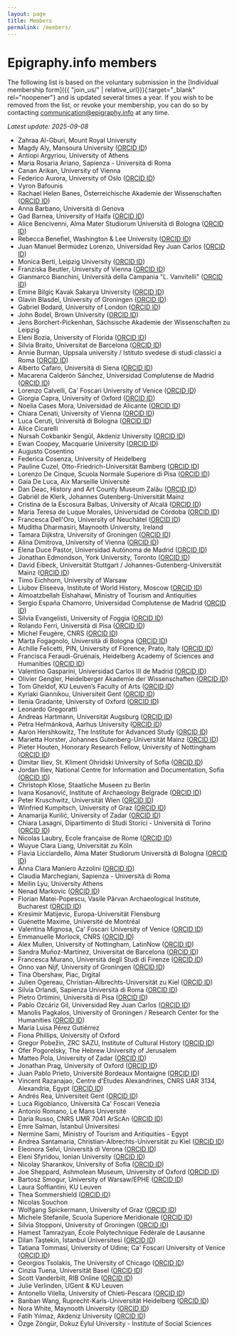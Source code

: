 ```yaml
---
layout: page
title: Members
permalink: /members/
---
```


# Epigraphy.info members

The following list is based on the voluntary submission in the [Individual membership form]({{ "join_us/" | relative_url}}){:target="_blank" rel="noopener"} and is updated several times a year. If you wish to be removed from the list, or revoke your membership, you can do so by contacting <a href = "mailto: communication@epigraphy.info">communication@epigraphy.info</a> at any time.

*Latest update: 2025-09-08*

* Zahraa Al-Gburi, Mount Royal University 
* Magdy Aly, Mansoura University (<a href="https://orcid.org/0000-0002-0937-6552" target="blank">ORCID ID</a>)
* Antiopi Argyriou, University of Athens
* Maria Rosaria Ariano, Sapienza - Università di Roma
* Canan Arikan, University of Vienna
* Federico Aurora, University of Oslo (<a href="https://orcid.org/0000-0002-5048-2322" target="blank">ORCID ID</a>)
* Vyron Bafounis
* Rachael Helen Banes, Österreichische Akademie der Wissenschaften (<a href="https://orcid.org/0000-0002-7771-3012" target="blank">ORCID ID</a>)
* Anna Barbano, Università di Genova
* Gad Barnea, University of Haifa (<a href="https://orcid.org/0000-0001-5144-5761" target="blank">ORCID ID</a>)
* Alice Bencivenni, Alma Mater Studiorum Università di Bologna (<a href="https://orcid.org/0000-0001-5778-8677" target="blank">ORCID ID</a>)
* Rebecca Benefiel, Washington & Lee University (<a href="https://orcid.org/0000-0002-3312-1517" target="blank">ORCID ID</a>)
* Juan Manuel Bermúdez Lorenzo, Universidad Rey Juan Carlos (<a href="https://orcid.org/0000-0002-7291-1079" target="blank">ORCID ID</a>)
* Monica Berti, Leipzig University (<a href="https://orcid.org/0000-0003-2779-4229" target="blank">ORCID ID</a>)
* Franziska Beutler, University of Vienna (<a href="https://orcid.org/0009-0006-8853-9896" target="blank">ORCID ID</a>)
* Gianmarco Bianchini, Università della Campania "L. Vanvitelli" (<a href="https://orcid.org/0000-0002-2190-6819" target="blank">ORCID ID</a>)
* Emine Bilgiç Kavak Sakarya University (<a href="https://orcid.org/0000-0002-7736-4019" target="blank">ORCID ID</a>)
* Glavin Blasdel, University of Groningen (<a href="https://orcid.org/0009-0000-4780-5795" target="blank">ORCID ID</a>)
* Gabriel Bodard, University of London (<a href="http://orcid.org/0000-0002-8566-6666" target="blank">ORCID ID</a>)
* John Bodel, Brown University (<a href="https://orcid.org/0000000318206368" target="blank">ORCID ID</a>)
* Jens Borchert-Pickenhan, Sächsische Akademie der Wissenschaften zu Leipzig
* Eleni Bozia, University of Florida (<a href="https://orcid.org/0000-0002-6210-461X" target="blank">ORCID ID</a>)
* Silvia Braito, Universitat de Barcelona (<a href="https://orcid.org/0000-0002-9311-2719" target="blank">ORCID ID</a>)
* Annie Burman, Uppsala university / Istituto svedese di studi classici a Roma (<a href="https://orcid.org/0000-0003-2876-729X" target="blank">ORCID ID</a>)
* Alberto Cafaro, Università di Siena (<a href="https://orcid.org/0000-0003-2517-3146" target="blank">ORCID ID</a>)
* Macarena Calderón Sánchez, Universidad Complutense de Madrid (<a href="https://orcid.org/0000-0003-0764-3378" target="blank">ORCID ID</a>)
* Lorenzo Calvelli, Ca' Foscari University of Venice (<a href="https://orcid.org/0000-0002-0920-9156" target="blank">ORCID ID</a>)
* Giorgia Capra, University of Oxford (<a href="https://orcid.org/0000-0003-1030-5679" target="blank">ORCID ID</a>)
* Noelia Cases Mora, Universidad de Alicante (<a href="https://orcid.org/0000-0001-7991-083X" target="blank">ORCID ID</a>)
* Chiara Cenati, University of Vienna (<a href="https://orcid.org/0000-0003-4962-9611" target="blank">ORCID ID</a>)
* Luca Ceruti, Università di Bologna (<a href="https://orcid.org/0009-0002-5234-8992" target="blank">ORCID ID</a>)
* Alice Cicarelli
* Nursah Cokbankir Sengül, Akdeniz University (<a href="https://orcid.org/0000-0002-5451-6198" target="blank">ORCID ID</a>)
* Ewan Coopey, Macquarie University (<a href="https://orcid.org/0000-0001-8633-6418" target="blank">ORCID ID</a>)
* Augusto Cosentino
* Federica Cosenza, University of Heidelberg
* Pauline Cuzel, Otto-Friedrich-Universität Bamberg (<a href="https://orcid.org/0000-0003-4945-4698" target="blank">ORCID ID</a>)
* Lorenzo De Cinque, Scuola Normale Superiore di Pisa (<a href="https://orcid.org/0009-0007-9631-5769" target="blank">ORCID ID</a>)
* Gaia De Luca, Aix Marseille Université
* Dan Deac, History and Art County Museum Zalău (<a href="https://orcid.org/0000-0003-4711-8623" target="blank">ORCID ID</a>)
* Gabriël de Klerk, Johannes Gutenberg-Universität Mainz
* Cristina de la Escosura Balbas, University of Alcalá (<a href="https://orcid.org/0000-0003-1769-657X" target="blank">ORCID ID</a>)
* Maria Teresa de Luque Morales, Universidad de Córdoba (<a href="https://orcid.org/0000-0002-6942-945X" target="blank">ORCID ID</a>)
* Francesca Dell'Oro, University of Neuchâtel (<a href="https://orcid.org/0000-0002-8343-356X" target="blank">ORCID ID</a>)
* Muditha Dharmasiri, Maynooth University, Ireland
* Tamara Dijkstra, University of Groningen (<a href="https://orcid.org/0000-0001-5988-8751" target="blank">ORCID ID</a>)
* Alina Dimitrova, University of Vienna (<a href="https://orcid.org/0000-0002-8563-6483" target="blank">ORCID ID</a>)
* Elena Duce Pastor, Universidad Autónoma de Madrid (<a href="https://orcid.org/0000-0003-0604-2300" target="blank">ORCID ID</a>)
* Jonathan Edmondson, York University, Toronto (<a href="https://orcid.org/0000-0003-1301-173X" target="blank">ORCID ID</a>)
* David Eibeck, Universität Stuttgart / Johannes-Gutenberg-Universität Mainz (<a href="https://orcid.org/0009-0008-1641-6568" target="blank">ORCID ID</a>)
* Timo Eichhorn, University of Warsaw
* Liubov Eliseeva, Institute of World History, Moscow (<a href="https://orcid.org/0000-0001-5448-6788" target="blank">ORCID ID</a>)
* Almoatzbellah Elshahawi, Ministry of Tourism and Antiquities
* Sergio España Chamorro, Universidad Complutense de Madrid (<a href="https://orcid.org/0000-0001-6962-5859" target="blank">ORCID ID</a>)
* Silvia Evangelisti, University of Foggia (<a href="https://orcid.org/0000-0002-7186-9518" target="blank">ORCID ID</a>)
* Rolando Ferri, Università di Pisa (<a href="http://orcid.org/0000-0002-5241-8332" target="blank">ORCID ID</a>)
* Michel Feugère, CNRS (<a href="https://orcid.org/0000-0002-4073-4231" target="blank">ORCID ID</a>)
* Marta Fogagnolo, Università di Bologna (<a href="https://orcid.org/0000-0001-5187-5163" target="blank">ORCID ID</a>)
* Achille Felicetti, PIN, University of Florence, Prato, Italy (<a href="https://orcid.org/0000-0003-4733-3171" target="blank">ORCID ID</a>)
* Francisca Feraudi-Gruénais, Heidelberg Academy of Sciences and Humanities (<a href="https://orcid.org/0000-0002-6230-4750" target="blank">ORCID ID</a>)
* Valentino Gasparini, Universidad Carlos III de Madrid (<a href="https://orcid.org/0000-0002-3345-0062" target="blank">ORCID ID</a>)
* Olivier Gengler, Heidelberger Akademie der Wissenschaften (<a href="https://orcid.org/0000-0003-4118-0901" target="blank">ORCID ID</a>)
* Tom Gheldof, KU Leuven’s Faculty of Arts (<a href="https://orcid.org/0000-0001-5223-6275" target="blank">ORCID ID</a>)
* Kyriaki Giannikou, Universiteit Gent (<a href="https://orcid.org/0000-0002-5865-0810" target="blank">ORCID ID</a>)
* Ilenia Gradante, University of Oxford (<a href="https://orcid.org/0000-0002-7176-2833" target="blank">ORCID ID</a>)
* Leonardo Gregoratti
* Andreas Hartmann, Universität Augsburg (<a href="https://orcid.org/0000-0001-5465-5553" target="blank">ORCID ID</a>)
* Petra Heřmánková, Aarhus University (<a href="https://orcid.org/0000-0002-6349-0540" target="blank">ORCID ID</a>)
* Aaron Hershkowitz, The Institute for Advanced Study (<a href="https://orcid.org/0000-0002-9456-8574" target="blank">ORCID ID</a>)
* Marietta Horster, Johannes Gutenberg-Universität Mainz (<a href="https://orcid.org/0000-0003-1434-224X" target="blank">ORCID ID<a>)
* Pieter Houten, Honorary Research Fellow, University of Nottingham (<a href="https://orcid.org/0000-0002-7872-782X" target="blank">ORCID ID</a>)
* Dimitar Iliev, St. Kliment Ohridski University of Sofia (<a href="https://orcid.org/0000-0002-5231-818X" target="blank">ORCID ID</a>)
* Jordan Iliev, National Centre for Information and Documentation, Sofia (<a href="https://orcid.org/0000-0002-0218-8540" target="blank">ORCID ID</a>)
* Christoph Klose, Staatliche Museen zu Berlin 
* Ivana Kosanović, Institute of Archaeology Belgrade (<a href="https://orcid.org/0000-0002-5983-9922" target="blank">ORCID ID</a>)
* Peter Kruschwitz, Universität Wien (<a href="https://orcid.org/0000-0002-8427-1056" target="blank">ORCID ID</a>)
* Winfried Kumpitsch, University of Graz (<a href="https://orcid.org/0009-0007-8707-0106" target="blank">ORCID ID</a>)
* Anamarija Kurilić, University of Zadar (<a href="https://orcid.org/0000-0001-7178-4584" target="blank">ORCID ID</a>)
* Chiara Lasagni, Dipartimento di Studi Storici - Università di Torino (<a href="https://orcid.org/0000-0003-3569-2417" target="blank">ORCID ID</a>)
* Nicolas Laubry, Ecole française de Rome (<a href="https://orcid.org/0000-0002-7155-9261" target="blank">ORCID ID</a>)
* Wuyue Clara Liang, Universität zu Köln
* Flavia Licciardello, Alma Mater Studiorum Università di Bologna (<a href="https://orcid.org/0000-0002-9133-9282" target="blank">ORCID ID</a>)
* Anna Clara Maniero Azzolini (<a href="https://orcid.org/0009-0002-0425-2339" target="blank">ORCID ID</a>)
* Claudia Marchegiani, Sapienza - Università di Roma
* Meilin Lyu, University Athens
* Nenad Markovic (<a href="https://orcid.org/0000-0002-0505-2593" target="blank">ORCID ID</a>)
* Florian Matei-Popescu, Vasile Pârvan Archaeological Institute, Bucharest (<a href="https://orcid.org/0000-0001-5360-042X" target="blank">ORCID ID</a>)
* Kresimir Matijevic, Europa-Universität Flensburg
* Guénette Maxime, Université de Montréal
* Valentina Mignosa, Ca' Foscari University of Venice (<a href="https://orcid.org/0000-0002-7122-2511" target="blank">ORCID ID</a>)
* Emmanuelle Morlock, CNRS (<a href="https://orcid.org/0000-0002-1617-8554" target="blank">ORCID ID</a>)
* Alex Mullen, University of Nottingham, LatinNow (<a href="https://orcid.org/0000-0002-9110-4678" target="blank">ORCID ID</a>)
* Sandra Muñoz-Martínez, Universitat de Barcelona (<a href="https://orcid.org/0000-0002-0546-5224" target="blank">ORCID ID</a>)
* Francesca Murano, Università degli Studi di Firenze (<a href="https://orcid.org/0000-0001-6490-3266" target="blank">ORCID ID</a>)
* Onno van Nijf, University of Groningen (<a href="https://orcid.org/0000-0002-6189-842X" target="blank">ORCID ID</a>)
* Tina Obershaw, Piac, Digital
* Julien Ogereau, Christian-Albrechts-Universität zu Kiel (<a href="https://orcid.org/0000-0002-0092-5412" target="blank">ORCID ID</a>)
* Silvia Orlandi, Sapienza Università di Roma (<a href="https://orcid.org/0000-0003-1469-0666" target="blank">ORCID ID</a>)
* Pietro Ortimini, Università di Pisa (<a href="https://orcid.org/0000-0002-0479-8553" target="blank">ORCID ID</a>)
* Pablo Ozcáriz Gil, Universidad Rey Juan Carlos (<a href="https://orcid.org/0000-0002-3390-4386" target="blank">ORCID ID</a>)
* Manolis Pagkalos, University of Groningen / Research Center for the Humanities (<a href="https://orcid.org/0000-0002-3042-7932" target="blank">ORCID ID</a>)
* María Luisa Pérez Gutiérrez
* Fiona Phillips, University of Oxford
* Gregor Pobežin, ZRC SAZU, Institute of Cultural History (<a href="https://orcid.org/0000-0002-3418-9767" target="blank">ORCID ID</a>)
* Ofer Pogorelsky, The Hebrew University of Jerusalem
* Matteo Pola, University of Zadar (<a href="https://orcid.org/0000-0003-1265-8400" target="blank">ORCID ID</a>)
* Jonathan Prag, University of Oxford (<a href="https://orcid.org/0000-0003-3819-8537" target="blank">ORCID ID</a>)
* Juan Pablo Prieto, Université Bordeaux Montaigne (<a href="https://orcid.org/0000-0002-9955-7743" target="blank">ORCID ID</a>)
* Vincent Razanajao, Centre d'Études Alexandrines, CNRS UAR 3134, Alexandria, Egypt (<a href="https://orcid.org/0000-0002-6447-3427" target="blank">ORCID ID</a>)
* Andrés Rea, Universiteit Gent (<a href="https://orcid.org/0009-0003-1660-6453" target="blank">ORCID ID</a>)
* Luca Rigobianco, Università Ca' Foscari Venezia
* Antonio Romano, Le Mans Université
* Daria Russo, CNRS UMR 7041 ArScAn (<a href="https://orcid.org/0000-0001-8488-7558" target="blank">ORCID ID</a>)
* Emre Salman, İstanbul Üniversitesi
* Nermine Sami, Ministry of Tourism and Antiquities - Egypt
* Andrea Santamaria, Christian-Albrechts-Universität zu Kiel (<a href="https://orcid.org/0000-0002-3049-9426" target="blank">ORCID ID</a>)
* Eleonora Selvi, Università di Verona (<a href="https://orcid.org/0000-0001-7515-4598" target="blank">ORCID ID</a>)
* Eleni Sfyridou, Ionian University (<a href="https://orcid.org/0000-0002-0940-3186" target="blank">ORCID ID</a>)
* Nicolay Sharankov, University of Sofia (<a href="https://orcid.org/0000-0003-3085-2813" target="blank">ORCID ID</a>)
* Joe Sheppard, Ashmolean Museum, University of Oxford (<a href="https://orcid.org/0009-0005-6250-3740" target="blank">ORCID ID</a>)
* Bartosz Smogur, University of Warsaw/EPHE (<a href="https://orcid.org/0000-0002-8380-6696" target="blank">ORCID ID</a>)
* Laura Soffiantini, KU Leuven
* Thea Sommershield (<a href="https://orcid.org/0000-0002-6965-8105" target="blank">ORCID ID</a>)
* Nicolas Souchon
* Wolfgang Spickermann, University of Graz (<a href="https://orcid.org/0000-0002-0467-3910" target="blank">ORCID ID</a>)
* Michele Stefanile, Scuola Superiore Meridionale (<a href="https://orcid.org/0000-0002-7404-5629" target="blank">ORCID ID</a>)
* Silvia Stopponi, University of Groningen (<a href="https://orcid.org/0000-0002-3041-3477" target="blank">ORCID ID</a>)
* Hamest Tamrazyan, École Polytechnique Fédérale de Lausanne
* Dilan Taştekin, İstanbul Üniversitesi (<a href="https://orcid.org/0000-0002-1033-9564" target="blank">ORCID ID</a>)
* Tatiana Tommasi, University of Udine; Ca' Foscari University of Venice (<a href="https://orcid.org/0009-0000-2815-0113" target="blank">ORCID ID</a>)
* Georgios Tsolakis, The University of Chicago (<a href="https://orcid.org/0000-0001-9555-4038" target="blank">ORCID ID</a>)
* Cinzia Tuena, Universität Basel (<a href="https://orcid.org/0009-0009-7338-4977" target="blank">ORCID ID</a>)
* Scott Vanderbilt, RIB Online (<a href="https://orcid.org/0000-0002-2612-2677" target="blank">ORCID ID</a>)
* Julie Verlinden, UGent & KU Leuven
* Antonello Vilella, University of Chieti-Pescara (<a href="https://orcid.org/0000-0001-5522-8000" target="blank">ORCID ID</a>)
* Banban Wang, Ruprecht-Karls-Universität Heidelberg (<a href="https://orcid.org/0000-0002-0336-3080" target="blank">ORCID ID</a>)
* Nora White, Maynooth University (<a href="https://orcid.org/0000-0001-7957-651X" target="blank">ORCID ID</a>)
* Fatih Yılmaz, Akdeniz University (<a href="https://orcid.org/0000-0002-5820-3754" target="blank">ORCID ID</a>)
* Özge Zöngür, Dokuz Eylul University - Institute of Social Sciences